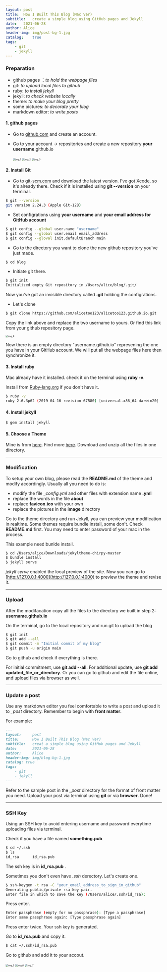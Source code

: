 ```yaml
---
layout:	post
title:	How I Built This Blog (Mac Ver)
subtitle:	create a simple blog using GitHub pages and Jekyll
date:	2021-06-28
author:	Alice
header-img:	img/post-bg-1.jpg
catalog:	true
tags:
    - git
    - jekyll
---
```


### Preparation

- github pages ：*to hold the webpage files*
- git: *to upload local files to github*
- ruby: *to install jekyll*
- jekyll: *to check website locally*
- theme: *to make your blog pretty*
- some pictures: *to decorate your blog*
- markdown editor: *to write posts*

#### 1. github pages

- Go to [github.com](https://github.com) and create an account.
- Go to your account -> repositories and create a new repository **your username**.github.io

   <img src="/img/blog_20210628_1.png" alt="img_1" style="zoom:50%;" />
   
   <img src="/img/blog_20210628_2.png" alt="img_2" style="zoom:50%;" />

   <img src="/img/blog_20210628_3.png" alt="img_3" style="zoom:50%;" />

#### 2. Install Git

- Go to [git-scm.com](https://git-scm.com) and download the latest version.
I've got Xcode, so it's already there. Check if it is installed using **git --version** on your terminal.
```bash
$ git --version
git version 2.24.3 (Apple Git-128)
```

- Set configrations using **your username** and **your email address for GitHub account**
```bash
$ git config --global user.name "username"
$ git config --global user.email email_address
$ git config --gloval init.defaultBranch main
```

- Go to the directory you want to clone the new github repository you've just made. 
```bash
$ cd blog
```

- Initiate git there.
```bash
$ git init 
Initialized empty Git repository in /Users/alice/blog/.git/
```

Now you've got an invisible directory called **.git** holding the configrations. 

- Let's clone
```bash
$ git clone https://github.com/alicetoo123/alicetoo123.github.io.git
```

Copy the link above and replace the two username to yours. Or find this link from your github repository page.

<img src="/img/blog_20210628_4.png" alt="img_4" style="zoom:50%;" />

Now there is an empty directory "username.github.io" represening the one you have in your GitHub account. We will put all the webpage files here then synchronize it.

#### 3. Install ruby

Mac already have it installed.
check it on the terminal using **ruby -v**.

Install from [Ruby-lang.org](https://www.ruby-lang.org/en/documentation/installation/) if you don't have it.
```bash
$ ruby -v
ruby 2.6.3p62 (2019-04-16 revision 67580) [universal.x86_64-darwin20]
```

#### 4. Install jekyll

```bash
$ gem install jekyll
```

#### 5. Choose a Theme

Mine is from [here](https://www.ruby-lang.org/en/documentation/installation/).
Find more [here](http://jekyllthemes.org).
Download and unzip all the files in one directory.

---

### Modification

To setup your own blog, please read the **README.md** of the theme and modify accordingly.
Usually all you need to do is:
- modify the file *_config.yml* and other files with extension name **.yml**
- replace the words in the file **about**
- replace **favicon.ico** with your own
- replace the pictures in the **image** directory

Go to the theme directory and run Jekyll, you can preview your modification in realtime.
Some themes require bundle install, some don't. Check **README.md** first.
You may need to enter password of your mac in the process.

This example need bunlde install.
```bash
$ cd /Users/alice/Downloads/jekyltheme-chirpy-master
$ bundle install
$ jekyll serve
```

*jekyll serve* enabled the local preview of the site. 
Now you can go to [http://127.0.0.1:4000](http://127.0.0.1:4000) to preview the theme and revise it.

---


### Upload

After the modifacation copy all the files to the directory we built in step 2: 
**username.github.io** 

On the terminal, go to the local repository and run git to upload the blog

```bash
$ git init
$ git add --all
$ git commit -m "Initial commit of my blog"
$ git push -u origin main
```

Go to github and check if everything is there.

For initial commitment,  use **git add --all**.
For additional update, use **git add updated_file_or_directory**.
Or you can go to github and edit the file online, and upload files via browser as well.

---

### Update a post

Use any markdown editor you feel comfortable to write a post and upload it to *_post* directory.
Remember to begin with **front matter**.

For example:

```markdown
---
layout:     post
title:      How I Built This Blog (Mac Ver)
subtitle:   creat a simple blog using GitHub pages and Jekyll
date:       2021-06-28
author:     Alice
header-img: img/blog-bg-1.jpg
catalog: true
tags:
    - git
    - jekyll
---
```

Refer to the sample post in the  *_post* directory for the format of front matter you need.
Upload your post via terminal using **git** or via **browser**.
Done!

---

### SSH Key

Using an SSH key to avoid entering username and password everytime uploading files via terminal.

Check if you have a file named **something.pub**. 
```bash
$ cd ~/.ssh 
$ ls
id_rsa		id_rsa.pub
```
The ssh key is in **id_rsa.pub** .

Sometimes you don't even have *.ssh* derectory. Let's create one.
```bash
$ ssh-keygen -t rsa -C "your_email_address_to_sign_in_github"
Generating public/private rsa key pair.
Enter file in which to save the key (/Users/alice/.ssh/id_rsa):
```
Press enter.
```bash
Enter passphrase (empty for no passphrase): [Type a passphrase] 
Enter same passphrase again: [Type passphrase again]
```
Press enter twice.
Your ssh key is generated. 

Go to **id_rsa.pub** and copy it.
```bash
$ cat ~/.ssh/id_rsa.pub
```
Go to github and add it to your accout.

   <img src="/img/blog_20210628_5.png" alt="img_5" style="zoom:50%;" />

   <img src="/img/blog_20210628_6.png" alt="img_6" style="zoom:50%;" />

   <img src="/img/blog_20210628_7.png" alt="img_7" style="zoom:50%;" />

